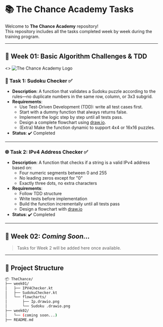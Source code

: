# 📚 The Chance Academy Tasks

Welcome to **The Chance Academy** repository!  
This repository includes all the tasks completed week by week during the training program.

---

## 📆 Week 01: Basic Algorithm Challenges & TDD
<>
![The Chance Academy Logo](https://media.licdn.com/dms/image/v2/D4E0BAQFIZa0R6n2AeA/company-logo_200_200/company-logo_200_200/0/1737724125457/thechance101_logo?e=2147483647&v=beta&t=CndXwVc5XTV6Q4mehGjiIjW6w03rov6xzYpauq9AqLs)

### 🧩 Task 1: Sudoku Checker ✅
- **Description**: A function that validates a Sudoku puzzle according to the rules—no duplicate numbers in the same row, column, or 3x3 subgrid.
- **Requirements**:
  - Use Test-Driven Development (TDD): write all test cases first.
  - Start with a dummy function that always returns false.
  - Implement the logic step by step until all tests pass.
  - Design a complete flowchart using [draw.io](https://draw.io).
  - (Extra) Make the function dynamic to support 4x4 or 16x16 puzzles.
- **Status**: ✔️ Completed

---

### 🌐 Task 2: IPv4 Address Checker ✅
- **Description**: A function that checks if a string is a valid IPv4 address based on:
  - Four numeric segments between 0 and 255
  - No leading zeros except for "0"
  - Exactly three dots, no extra characters
- **Requirements**:
  - Follow TDD structure
  - Write tests before implementation
  - Build the function incrementally until all tests pass
  - Design a flowchart with [draw.io](https://draw.io)
- **Status**: ✔️ Completed

---

## 📆 Week 02: _Coming Soon..._

> Tasks for Week 2 will be added here once available.

---

## 📁 Project Structure

```bash
📦 TheChance/
├── week01/
│   ├── IPV4Checker.kt
│   ├── SudokuChecker.kt
│   └── flowcharts/
│       ├── Ip.drawio.png
│       └── Sudoku .drawio.png
├── week02/
│   └── (coming soon...)
├── README.md
